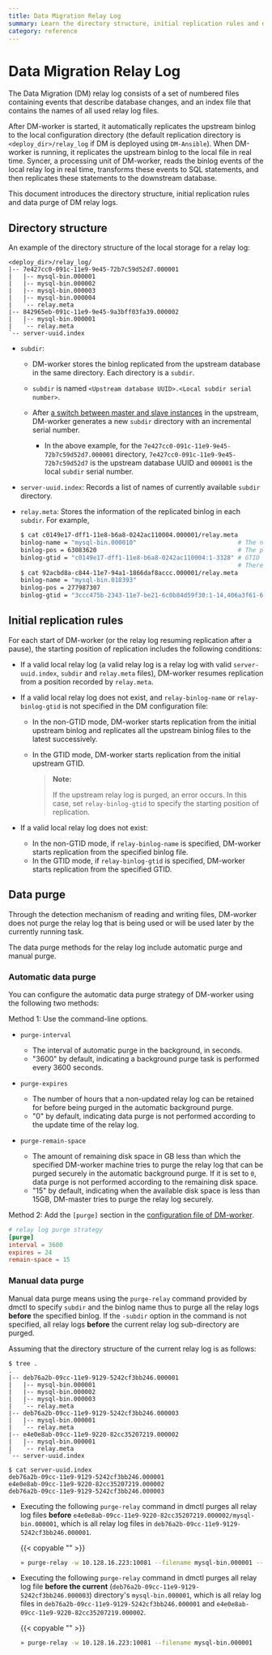 ```yaml
---
title: Data Migration Relay Log
summary: Learn the directory structure, initial replication rules and data purge of DM relay logs.
category: reference
---
```


# Data Migration Relay Log

The Data Migration (DM) relay log consists of a set of numbered files containing events that describe database changes, and an index file that contains the names of all used relay log files.

After DM-worker is started, it automatically replicates the upstream binlog to the local configuration directory (the default replication directory is `<deploy_dir>/relay_log` if DM is deployed using `DM-Ansible`). When DM-worker is running, it replicates the upstream binlog to the local file in real time. Syncer, a processing unit of DM-worker, reads the binlog events of the local relay log in real time, transforms these events to SQL statements, and then replicates these statements to the downstream database.

This document introduces the directory structure, initial replication rules and data purge of DM relay logs.

## Directory structure

An example of the directory structure of the local storage for a relay log:

```
<deploy_dir>/relay_log/
|-- 7e427cc0-091c-11e9-9e45-72b7c59d52d7.000001
|   |-- mysql-bin.000001
|   |-- mysql-bin.000002
|   |-- mysql-bin.000003
|   |-- mysql-bin.000004
|   `-- relay.meta
|-- 842965eb-091c-11e9-9e45-9a3bff03fa39.000002
|   |-- mysql-bin.000001
|   `-- relay.meta
`-- server-uuid.index
```

- `subdir`:

    - DM-worker stores the binlog replicated from the upstream database in the same directory. Each directory is a `subdir`.

    - `subdir` is named `<Upstream database UUID>.<Local subdir serial number>`.

    - After [a switch between master and slave instances](cluster-operations.md#switch-between-master-and-slave-instances) in the upstream, DM-worker generates a new `subdir` directory with an incremental serial number.

        - In the above example, for the `7e427cc0-091c-11e9-9e45-72b7c59d52d7.000001` directory, `7e427cc0-091c-11e9-9e45-72b7c59d52d7` is the upstream database UUID and `000001` is the local `subdir` serial number.

- `server-uuid.index`: Records a list of names of currently available `subdir` directory.

- `relay.meta`: Stores the information of the replicated binlog in each `subdir`. For example,

    ```bash
    $ cat c0149e17-dff1-11e8-b6a8-0242ac110004.000001/relay.meta
    binlog-name = "mysql-bin.000010"                            # The name of the currently replicated binlog.
    binlog-pos = 63083620                                       # The position of the currently replicated binlog.
    binlog-gtid = "c0149e17-dff1-11e8-b6a8-0242ac110004:1-3328" # GTID of the currently replicated binlog.
                                                                # There might be multiple GTIDs.
    $ cat 92acbd8a-c844-11e7-94a1-1866daf8accc.000001/relay.meta
    binlog-name = "mysql-bin.018393"
    binlog-pos = 277987307
    binlog-gtid = "3ccc475b-2343-11e7-be21-6c0b84d59f30:1-14,406a3f61-690d-11e7-87c5-6c92bf46f384:1-94321383,53bfca22-690d-11e7-8a62-18ded7a37b78:1-495,686e1ab6-c47e-11e7-a42c-6c92bf46f384:1-34981190,03fc0263-28c7-11e7-a653-6c0b84d59f30:1-7041423,05474d3c-28c7-11e7-8352-203db246dd3d:1-170,10b039fc-c843-11e7-8f6a-1866daf8d810:1-308290454"
    ```

## Initial replication rules

For each start of DM-worker (or the relay log resuming replication after a pause), the starting position of replication includes the following conditions:

- If a valid local relay log (a valid relay log is a relay log with valid `server-uuid.index`, `subdir` and `relay.meta` files), DM-worker resumes replication from a position recorded by `relay.meta`.

- If a valid local relay log does not exist, and `relay-binlog-name` or `relay-binlog-gtid` is not specified in the DM configuration file:

    - In the non-GTID mode, DM-worker starts replication from the initial upstream binlog and replicates all the upstream binlog files to the latest successively.

    - In the GTID mode, DM-worker starts replication from the initial upstream GTID.

        > **Note:**
        >
        > If the upstream relay log is purged, an error occurs. In this case, set `relay-binlog-gtid` to specify the starting position of replication.

- If a valid local relay log does not exist:

    - In the non-GTID mode, if `relay-binlog-name` is specified, DM-worker starts replication from the specified binlog file.
    - In the GTID mode, if `relay-binlog-gtid` is specified, DM-worker starts replication from the specified GTID.

## Data purge

Through the detection mechanism of reading and writing files, DM-worker does not purge the relay log that is being used or will be used later by the currently running task.

The data purge methods for the relay log include automatic purge and manual purge.

### Automatic data purge

You can configure the automatic data purge strategy of DM-worker using the following two methods:

Method 1: Use the command-line options.

+ `purge-interval`
    - The interval of automatic purge in the background, in seconds.
    - "3600" by default, indicating a background purge task is performed every 3600 seconds.

+ `purge-expires`
    - The number of hours that a non-updated relay log can be retained for before being purged in the automatic background purge.
    - "0" by default, indicating data purge is not performed according to the update time of the relay log.

+ `purge-remain-space`
    - The amount of remaining disk space in GB less than which the specified DM-worker machine tries to purge the relay log that can be purged securely in the automatic background purge. If it is set to `0`, data purge is not performed according to the remaining disk space.
    - "15" by default, indicating when the available disk space is less than 15GB, DM-master tries to purge the relay log securely.

Method 2: Add the `[purge]` section in the [configuration file of DM-worker](dm-worker-configuration-file-full.md).

```toml
# relay log purge strategy
[purge]
interval = 3600
expires = 24
remain-space = 15
```

### Manual data purge

Manual data purge means using the `purge-relay` command provided by dmctl to specify `subdir` and the binlog name thus to purge all the relay logs **before** the specified binlog. If the `-subdir` option in the command is not specified, all relay logs **before** the current relay log sub-directory are purged.

Assuming that the directory structure of the current relay log is as follows:

```
$ tree .
.
|-- deb76a2b-09cc-11e9-9129-5242cf3bb246.000001
|   |-- mysql-bin.000001
|   |-- mysql-bin.000002
|   |-- mysql-bin.000003
|   `-- relay.meta
|-- deb76a2b-09cc-11e9-9129-5242cf3bb246.000003
|   |-- mysql-bin.000001
|   `-- relay.meta
|-- e4e0e8ab-09cc-11e9-9220-82cc35207219.000002
|   |-- mysql-bin.000001
|   `-- relay.meta
`-- server-uuid.index

$ cat server-uuid.index
deb76a2b-09cc-11e9-9129-5242cf3bb246.000001
e4e0e8ab-09cc-11e9-9220-82cc35207219.000002
deb76a2b-09cc-11e9-9129-5242cf3bb246.000003
```

+ Executing the following `purge-relay` command in dmctl purges all relay log files **before** `e4e0e8ab-09cc-11e9-9220-82cc35207219.000002/mysql-bin.000001`, which is all relay log files in `deb76a2b-09cc-11e9-9129-5242cf3bb246.000001`.

    {{< copyable "" >}}

    ```bash
    » purge-relay -w 10.128.16.223:10081 --filename mysql-bin.000001 --sub-dir e4e0e8ab-09cc-11e9-9220-82cc35207219.000002
    ```

+ Executing the following `purge-relay` command in dmctl purges all relay log file **before the current** (`deb76a2b-09cc-11e9-9129-5242cf3bb246.000003`) directory's `mysql-bin.000001`, which is all relay log files in `deb76a2b-09cc-11e9-9129-5242cf3bb246.000001` and `e4e0e8ab-09cc-11e9-9220-82cc35207219.000002`.

    {{< copyable "" >}}

    ```bash
    » purge-relay -w 10.128.16.223:10081 --filename mysql-bin.000001
    ```
